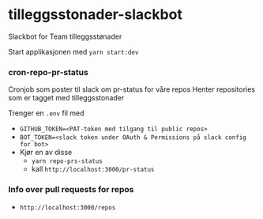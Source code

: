 # tilleggsstonader-slackbot
Slackbot for Team tilleggsstønader

Start applikasjonen med
`yarn start:dev`


### cron-repo-pr-status
Cronjob som poster til slack om pr-status for våre repos
Henter repositories som er tagget med tilleggsstonader

Trenger en `.env` fil med
* `GITHUB_TOKEN=<PAT-token med tilgang til public repos>`
* `BOT_TOKEN=<slack token under OAuth & Permissions på slack config for bot>`
* Kjør en av disse
  * `yarn repo-prs-status`
  * kall `http://localhost:3000/pr-status`

### Info over pull requests for repos
  * `http://localhost:3000/repos`